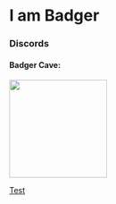 # I am Badger

### Discords
#### Badger Cave:
<a href="https://discord.com/invite/TFCQE8d"><img src="https://github.com/ChonkyBadger/ChonkyBadger/blob/main/Badger%20Icon.jpg" allign="left" width="175" >
 
[Test]("www.discord.com")
